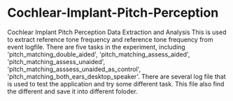 # Cochlear-Implant-Pitch-Perception
Cochlear Implant Pitch Perception Data Extraction and Analysis
This is used to extract reference tone frequency and reference tone frequency from event logfile.
There are five tasks in the experiment, including 'pitch_matching_double_aided', 'pitch_matching_assess_aided', 'pitch_matching_assess_unaided', 'pitch_matching_asssess_unaided_as_control', 'pitch_matching_both_ears_desktop_speaker'.
There are several log file that is used to test the application and try some different task. This file also find the different and save it into different foloder.
